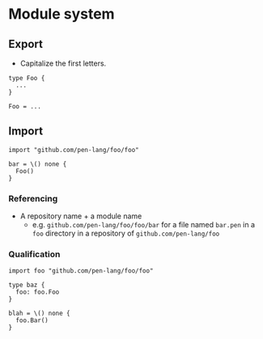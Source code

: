 # Module system

## Export

- Capitalize the first letters.

```
type Foo {
  ...
}
```

```
Foo = ...
```

## Import

```
import "github.com/pen-lang/foo/foo"

bar = \() none {
  Foo()
}
```

### Referencing

- A repository name + a module name
  - e.g. `github.com/pen-lang/foo/foo/bar` for a file named `bar.pen` in a `foo` directory in a repository of `github.com/pen-lang/foo`

### Qualification

```
import foo "github.com/pen-lang/foo/foo"

type baz {
  foo: foo.Foo
}

blah = \() none {
  foo.Bar()
}
```

